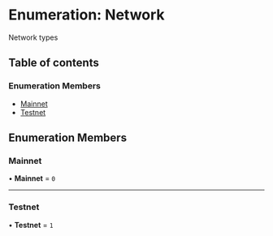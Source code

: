 # Enumeration: Network

Network types

## Table of contents

### Enumeration Members

- [Mainnet](Network.md#mainnet)
- [Testnet](Network.md#testnet)

## Enumeration Members

### Mainnet

• **Mainnet** = ``0``

___

### Testnet

• **Testnet** = ``1``
